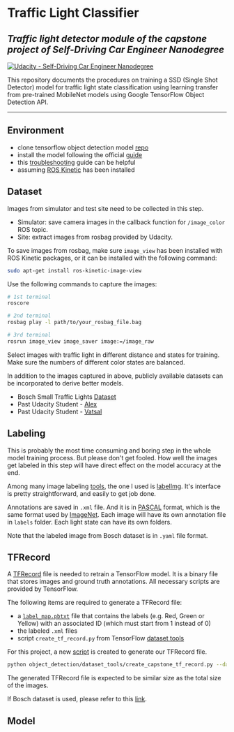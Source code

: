 # Traffic Light Classifier

## _Traffic light detector module of the capstone project of Self-Driving Car Engineer Nanodegree_

[![Udacity - Self-Driving Car Engineer Nanodegree](https://s3.amazonaws.com/udacity-sdc/github/shield-carnd.svg)](http://www.udacity.com/drive)  

This repository documents the procedures on training a SSD (Single Shot Detector) model for traffic light state classification using learning transfer from pre-trained MobileNet models using Google TensorFlow Object Detection API.

---

## Environment

- clone tensorflow object detection model [repo](https://github.com/tensorflow/models.git)
- install the model following the official [guide](https://github.com/tensorflow/models/blob/master/research/object_detection/g3doc/installation.md)
- this [troubleshooting](https://github.com/alex-lechner/Traffic-Light-Classification#troubleshooting) guide can be helpful
- assuming [ROS Kinetic](http://wiki.ros.org/kinetic/Installation/Ubuntu) has been installed

## Dataset

Images from simulator and test site need to be collected in this step.

- Simulator: save camera images in the callback function for `/image_color` ROS topic.
- Site: extract images from rosbag provided by Udacity.

To save images from rosbag, make sure `image_view` has been installed with ROS Kinetic packages, or it can be installed with the following command:  

```sh
sudo apt-get install ros-kinetic-image-view
```

Use the following commands to capture the images:

```sh
# 1st terminal
roscore

# 2nd terminal
rosbag play -l path/to/your_rosbag_file.bag

# 3rd terminal
rosrun image_view image_saver image:=/image_raw
```

Select images with traffic light in different distance and states for training. Make sure the numbers of different color states are balanced.

In addition to the images captured in above, publicly available datasets can be incorporated to derive better models.
- Bosch Small Traffic Lights [Dataset](https://hci.iwr.uni-heidelberg.de/node/6132)
- Past Udacity Student - [Alex](https://www.dropbox.com/s/vaniv8eqna89r20/alex-lechner-udacity-traffic-light-dataset.zip?dl=0)
- Past Udacity Student - [Vatsal](https://github.com/coldKnight/TrafficLight_Detection-TensorFlowAPI#get-the-dataset)

## Labeling

This is probably the most time consuming and boring step in the whole model training process. But please don't get fooled. How well the images get labeled in this step will have direct effect on the model accuracy at the end.

Among many image labeling [tools](https://hackernoon.com/the-best-image-annotation-platforms-for-computer-vision-an-honest-review-of-each-dac7f565fea), the one I used is [labelImg](https://github.com/tzutalin/labelImg). It's interface is pretty straightforward, and easily to get job done.

Annotations are saved in  `.xml` file. And it is in [PASCAL](http://host.robots.ox.ac.uk/pascal/VOC/) format, which is the same format used by [ImageNet](http://www.image-net.org/). Each image will have its own annotation file in `labels` folder. Each light state can have its own folders.

Note that the labeled image from Bosch dataset is in `.yaml` file format.

## TFRecord

A [TFRecord](https://www.tensorflow.org/api_guides/python/python_io#tfrecords_format_details) file is needed to retrain a TensorFlow model. It is a binary file that stores images and ground truth annotations. All necessary scripts are provided by TensorFlow.

The following items are required to generate a TFRecord file:

- a [`label_map.pbtxt`](./label_map.pbtxt) file that contains the labels (e.g. Red, Green or Yellow) with an associated ID (which must start from 1 instead of 0)
- the labeled `.xml` files
- script `create_tf_record.py` from TensorFlow [dataset tools](https://github.com/tensorflow/models/tree/master/research/object_detection/dataset_tools)

For this project, a new [script](./create_capstone_tf_record.py) is created to generate our TFRecord file.

```sh
python object_detection/dataset_tools/create_capstone_tf_record.py --data_dir=path/to/green/lights,path/to/red/lights,path/to/yellow/lights --annotations_dir=labels --output_path=your/path/to/train.record --label_map_path=path/to/your/label_map.pbtxt
```

The generated TFRecord file is expected to be similar size as the total size of the images.

If Bosch dataset is used, please refer to this [link](https://medium.com/@WuStangDan/step-by-step-tensorflow-object-detection-api-tutorial-part-2-converting-dataset-to-tfrecord-47f24be9248d).

## Model